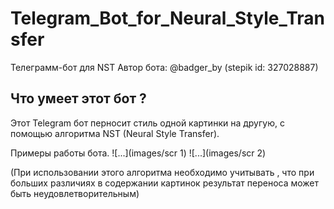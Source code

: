 # Telegram_Bot_for_Neural_Style_Transfer
 Телеграмм-бот для NST
Автор бота: @badger_by (stepik id:  327028887)
## Что умеет этот бот ?
Этот Telegram бот перносит стиль одной картинки на другую, с помощью алгоритма NST (Neural Style Transfer).  
  
Примеры работы бота.
![...](images/scr 1)
![...](images/scr 2)




(При использовании этого алгоритма необходимо учитывать , что при больших различиях в содержании картинок результат переноса может быть неудовлетворительным)
